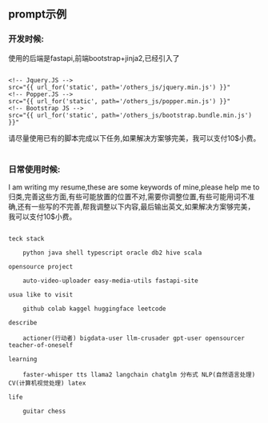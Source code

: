 ## prompt示例
### 开发时候:
使用的后端是fastapi,前端bootstrap+jinja2,已经引入了

```

<!-- Jquery.JS -->
src="{{ url_for('static', path='/others_js/jquery.min.js') }}"
<!-- Popper.JS -->
src="{{ url_for('static', path='/others_js/popper.min.js') }}"
<!-- Bootstrap JS -->
src="{{ url_for('static', path='/others_js/bootstrap.bundle.min.js') }}"

```

请尽量使用已有的脚本完成以下任务,如果解决方案够完美，我可以支付10$小费。
<br><br>
### 日常使用时候:
I am writing my resume,these are some keywords of mine,please help me to
归类,完善这些方面,有些可能放置的位置不对,需要你调整位置,有些可能用词不准确,还有一些写的不完善,帮我调整以下内容,最后输出英文,如果解决方案够完美，我可以支付10$小费。

```

teck stack 

    python java shell typescript oracle db2 hive scala 

opensource project

    auto-video-uploader easy-media-utils fastapi-site

usua like to visit

    github colab kaggel huggingface leetcode

describe

    actioner(行动者) bigdata-user llm-crusader gpt-user opensourcer teacher-of-oneself

learning

    faster-whisper tts llama2 langchain chatglm 分布式 NLP(自然语言处理) CV(计算机视觉处理) latex

life

    guitar chess

```
